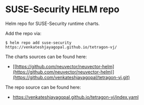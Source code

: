 # SUSE-Security HELM repo
Helm repo for SUSE-Security runtime charts.

Add the repo via:
```console
$ helm repo add suse-security https://venkateshjayagopal.github.io/tetragon-vj/
```

The charts sources can be found here:
* [[https://github.com/neuvector/neuvector-helm](https://github.com/neuvector/neuvector-helm)](https://github.com/venkateshjayagopal/tetragon-vj.git)

The repo source can be found here:
* [https://venkateshjayagopal.github.io/tetragon-vj/index.yaml ](https://venkateshjayagopal.github.io/tetragon-vj/)
